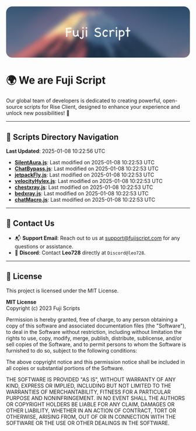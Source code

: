 ![Banner](.github/b.webp)

# 🌍 **We are Fuji Script**

Our global team of developers is dedicated to creating powerful, open-source scripts for Rise Client, designed to enhance your experience and unlock new possibilities! 🌟

---
<!-- SCRIPTS_NAVIGATION_START -->
## 📂 **Scripts Directory Navigation**

**Last Updated**: 2025-01-08 10:22:56 UTC

- **[SilentAura.js](scripts/SilentAura.js)**: Last modified on 2025-01-08 10:22:53 UTC
- **[ChatBypass.js](scripts/ChatBypass.js)**: Last modified on 2025-01-08 10:22:53 UTC
- **[jetpackFly.js](scripts/jetpackFly.js)**: Last modified on 2025-01-08 10:22:53 UTC
- **[velocityHylex.js](scripts/velocityHylex.js)**: Last modified on 2025-01-08 10:22:53 UTC
- **[chestxray.js](scripts/chestxray.js)**: Last modified on 2025-01-08 10:22:53 UTC
- **[bedxray.js](scripts/bedxray.js)**: Last modified on 2025-01-08 10:22:53 UTC
- **[chatMacro.js](scripts/chatMacro.js)**: Last modified on 2025-01-08 10:22:53 UTC

<!-- SCRIPTS_NAVIGATION_END -->

---

## 💬 **Contact Us**  
- 📬 **Support Email**: Reach out to us at [support@fujiscript.com](mailto:support@fujiscript.com) for any questions or assistance.  
- 💬 **Discord**: Contact **Leo728** directly at `Discord@leo728`.

---

## 📜 **License**

This project is licensed under the MIT License.  

**MIT License**  
Copyright (c) 2023 Fuji Scripts  

Permission is hereby granted, free of charge, to any person obtaining a copy of this software and associated documentation files (the "Software"), to deal in the Software without restriction, including without limitation the rights to use, copy, modify, merge, publish, distribute, sublicense, and/or sell copies of the Software, and to permit persons to whom the Software is furnished to do so, subject to the following conditions:  

The above copyright notice and this permission notice shall be included in all copies or substantial portions of the Software.  

THE SOFTWARE IS PROVIDED "AS IS", WITHOUT WARRANTY OF ANY KIND, EXPRESS OR IMPLIED, INCLUDING BUT NOT LIMITED TO THE WARRANTIES OF MERCHANTABILITY, FITNESS FOR A PARTICULAR PURPOSE AND NONINFRINGEMENT. IN NO EVENT SHALL THE AUTHORS OR COPYRIGHT HOLDERS BE LIABLE FOR ANY CLAIM, DAMAGES OR OTHER LIABILITY, WHETHER IN AN ACTION OF CONTRACT, TORT OR OTHERWISE, ARISING FROM, OUT OF OR IN CONNECTION WITH THE SOFTWARE OR THE USE OR OTHER DEALINGS IN THE SOFTWARE.  

